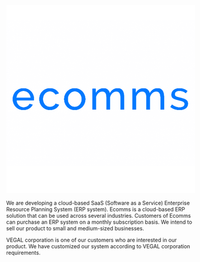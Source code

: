 <img src="https://github.com/Ecommserp/ecomms/blob/master/src/assets/cyan.png" width="1000">

We are developing a cloud-based SaaS (Software as a Service) Enterprise Resource Planning System (ERP system). Ecomms is a cloud-based ERP solution that can be used across several industries. Customers of Ecomms can purchase an ERP system on a monthly subscription basis. We intend to sell our product to small and medium-sized businesses.

VEGAL corporation is one of our customers who are interested in our product. We have customized our system according to VEGAL corporation requirements.
